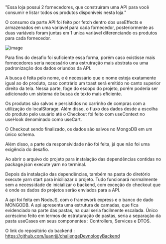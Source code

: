 "Essa loja possui 2 fornecedores, que construíram uma API para você consumir e listar todos os produtos disponíveis nesta loja."

O consumo da parte API foi feito por fetch dentro dos useEffects e armazenados em uma variável para cada fornecedor, posteriormente as duas variáveis foram juntas em 1 unica variável diferenciando os produtos para cada fornecedor.

![image](https://user-images.githubusercontent.com/71605566/139510056-d450dc11-467c-49bb-88fe-ce04e0e1a36d.png)


Para fins do desafio foi suficiente essa forma, porém caso existisse mais fornecedores seria necessário uma estrutração mais abstrata ou uma padronização dos dados oriundos da API.

A busca é feita pelo nome, e é necessário que o nome esteja exatamente igual ao do produto, caso contrário um toast será emitido no canto superior direito da tela. Nessa parte, foge do escopo do projeto, porém poderia ser adicionado um sistema de busca de texto mais eficiente.

Os produtos são salvos e persistidos no carrinho de compras com a utilização do localStorage. Além disso, o fluxo dos dados desde a escolha do produto pelo usuário
 até o Checkout foi feito com useContext no useHook denominado como useCart.
 
 O Checkout sendo finalizado, os dados são salvos no MongoDB em um único schema.
 
Além disso, a parte da responsividade não foi feita, já que não foi uma exigência do desafio.
 

Ao abrir o arquivo do projeto para instalação das dependências contidas no package.json execute yarn no terminal.

Depois da instalação das dependências, também na pasta do diretório execute yarn start para iniciliazar o projeto. Tudo funcionará normalmente sem a necessidade de inicializar o backend, com exceção do checkout que é onde os dados do projetos serão enviados para a API.

A api foi feita em NodeJS, com o framework express e o banco de dado MONGODB. A api apresenta uma estrutura de camadas, que fica evidenciado na parte das pastas, na qual seria facilmente escalada. Único acréscimo feito em termos de estruturação de pastas, seria a separação da pasta useCases em seus componentes : Controllers, Services e DTOS.

O link do repositório do backend : https://github.com/luanrjjj/challengeDevnologyBackend

